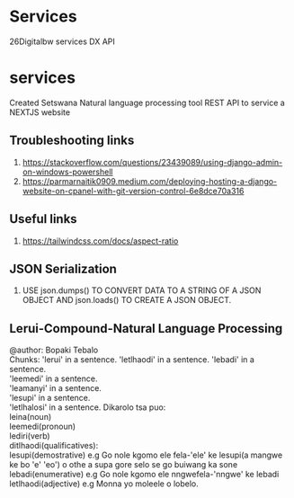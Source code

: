 # Services
26Digitalbw services DX API 
# services
Created Setswana Natural language processing tool REST API to service a NEXTJS website

## Troubleshooting links
1. https://stackoverflow.com/questions/23439089/using-django-admin-on-windows-powershell
2. https://parmarnaitik0909.medium.com/deploying-hosting-a-django-website-on-cpanel-with-git-version-control-6e8dce70a316

## Useful links
1. https://tailwindcss.com/docs/aspect-ratio

## JSON Serialization
1. USE json.dumps() TO CONVERT DATA TO A STRING OF A JSON OBJECT AND json.loads() TO CREATE A JSON OBJECT.

## Lerui-Compound-Natural Language Processing
 @author: Bopaki Tebalo  
 Chunks: 
    'lerui' in a sentence. 
    'letlhaodi' in a sentence. 
    'lebadi' in a sentence.         
    'leemedi' in a sentence.         
    'leamanyi' in a sentence.         
    'lesupi' in a sentence.         
    'letlhalosi' in a sentence. 
 Dikarolo tsa puo:     
    leina(noun)     
    leemedi(pronoun)     
    lediri(verb)     
    ditlhaodi(qualificatives):         
    lesupi(demostrative) e.g  Go nole kgomo ele fela-'ele' ke lesupi(a mangwe ke bo 'e' 'eo') o othe a supa gore selo se go buiwang ka sone          
    lebadi(enumerative)  e.g  Go nole kgomo ele nngwefela-'nngwe' ke lebadi         
    letlhaodi(adjective) e.g Monna yo moleele o lobelo.
